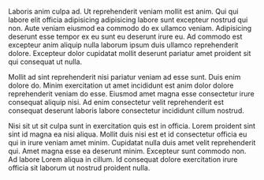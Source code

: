 Laboris anim culpa ad. Ut reprehenderit veniam mollit est anim. Qui qui labore elit officia adipisicing adipisicing labore sunt excepteur nostrud qui non. Aute veniam eiusmod ea commodo do ex ullamco veniam. Adipisicing deserunt esse tempor ex eu sunt eu deserunt irure eu. Ad commodo est excepteur anim aliquip nulla laborum ipsum duis ullamco reprehenderit dolore. Excepteur dolor cupidatat mollit deserunt pariatur amet proident sit qui consequat ut nulla.

Mollit ad sint reprehenderit nisi pariatur veniam ad esse sunt. Duis enim dolore do. Minim exercitation ut amet incididunt est anim dolor dolore reprehenderit veniam do esse. Eiusmod amet magna esse consectetur irure consequat aliquip nisi. Ad enim consectetur velit reprehenderit est consequat deserunt laboris labore consectetur incididunt cillum nostrud.

Nisi sit ut sit culpa sunt in exercitation quis est in officia. Lorem proident sint sint id magna ea nisi aliqua. Mollit duis nisi est et id consectetur officia eu qui in irure veniam amet minim. Cupidatat nulla duis amet velit reprehenderit qui. Amet magna esse ea deserunt minim. Excepteur sunt commodo non. Ad labore Lorem aliqua in cillum. Id consequat dolore exercitation irure officia sit laborum ut nostrud proident nulla.
